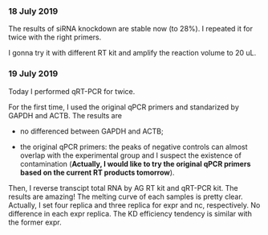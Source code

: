 ### 18 July 2019
The results of siRNA knockdown are stable now (to 28%). I repeated it for twice with the right primers.

I gonna try it with different RT kit and amplify the reaction volume to 20 uL.

### 19 July 2019
Today I performed qRT-PCR for twice. 

For the first time, I used the original qPCR primers and standarized by GAPDH and ACTB. The results are 

   * no differenced between GAPDH and ACTB; 
  
   * the original qPCR primers: the peaks of negative controls can almost overlap with the experimental group and I suspect the existence of contamination (**Actually, I would like to try the original qPCR primers based on the current RT products tomorrow**).
   
Then, I reverse transcipt total RNA by AG RT kit and qRT-PCR kit. The results are amazing! The melting curve of each samples is pretty clear. Actually, I set four replica and three replica for expr and nc, respectively. No difference in each expr replica. The KD efficiency tendency is similar with the former expr.
